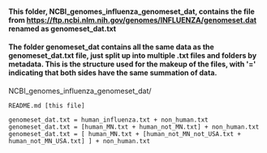 #### This folder, NCBI_genomes_influenza_genomeset_dat, contains the file from https://ftp.ncbi.nlm.nih.gov/genomes/INFLUENZA/genomeset.dat renamed as genomeset_dat.txt 

#### The folder genomeset_dat contains all the same data as the genomeset_dat.txt file, just split up into multiple .txt files and folders by metadata. This is the structure used for the makeup of the files, with '=' indicating that both sides have the same summation of data. 

NCBI_genomes_influenza_genomeset_dat/ 

    README.md [this file] 

    genomeset_dat.txt = human_influenza.txt + non_human.txt 
    genomeset_dat.txt = [human_MN.txt + human_not_MN.txt] + non_human.txt 
    genomeset_dat.txt = [ human_MN.txt + [human_not_MN_not_USA.txt + human_not_MN_USA.txt] ] + non_human.txt 
